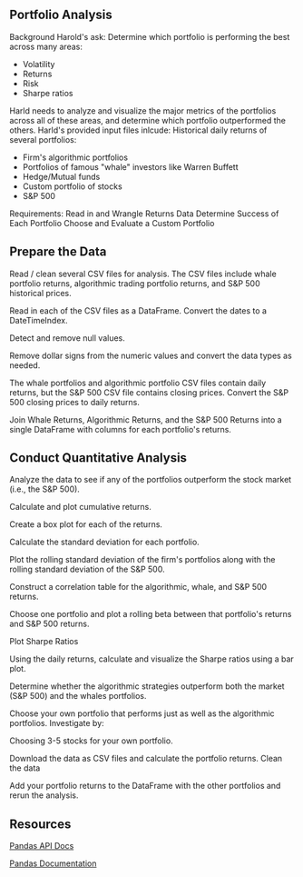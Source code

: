 ## Portfolio Analysis

Background
Harold's ask:
Determine which portfolio is performing the best across many areas: 
* Volatility
* Returns
* Risk
* Sharpe ratios

Harld needs to analyze and visualize the major metrics of the portfolios across all of these areas, and determine which portfolio outperformed the others. 
Harld's provided input files inlcude:
Historical daily returns of several portfolios: 
* Firm's algorithmic portfolios
* Portfolios of famous "whale" investors like Warren Buffett
* Hedge/Mutual funds
* Custom portfolio of stocks
* S&P 500


Requirements:
Read in and Wrangle Returns Data
Determine Success of Each Portfolio
Choose and Evaluate a Custom Portfolio

## Prepare the Data

Read / clean several CSV files for analysis. The CSV files include whale portfolio returns, algorithmic trading portfolio returns, and S&P 500 historical prices.

Read in each of the CSV files as a DataFrame. Convert the dates to a DateTimeIndex.

Detect and remove null values.

Remove dollar signs from the numeric values and convert the data types as needed.

The whale portfolios and algorithmic portfolio CSV files contain daily returns, but the S&P 500 CSV file contains closing prices. Convert the S&P 500 closing prices to daily returns.

Join Whale Returns, Algorithmic Returns, and the S&P 500 Returns into a single DataFrame with columns for each portfolio's returns.

## Conduct Quantitative Analysis
Analyze the data to see if any of the portfolios outperform the stock market (i.e., the S&P 500).

Calculate and plot cumulative returns.

Create a box plot for each of the returns.

Calculate the standard deviation for each portfolio.

Plot the rolling standard deviation of the firm's portfolios along with the rolling standard deviation of the S&P 500.

Construct a correlation table for the algorithmic, whale, and S&P 500 returns.

Choose one portfolio and plot a rolling beta between that portfolio's returns and S&P 500 returns.

Plot Sharpe Ratios

Using the daily returns, calculate and visualize the Sharpe ratios using a bar plot.

Determine whether the algorithmic strategies outperform both the market (S&P 500) and the whales portfolios.

Choose your own portfolio that performs just as well as the algorithmic portfolios. Investigate by:

Choosing 3-5 stocks for your own portfolio.

Download the data as CSV files and calculate the portfolio returns.
Clean the data

Add your portfolio returns to the DataFrame with the other portfolios and rerun the analysis.

## Resources
[Pandas API Docs](https://pandas.pydata.org/pandas-docs/stable/reference/index.html)

[Pandas Documentation](https://pandas.pydata.org/pandas-docs/stable/reference/api/pandas.DataFrame.ewm.html)
